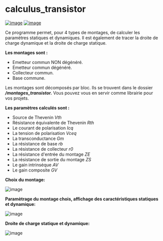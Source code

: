 # calculus_transistor
[![image](https://img.shields.io/badge/python-v.3-blue)](https://python.org)
[![image](https://img.shields.io/badge/qt--gui-v.5-brightgreen)](https://www.qt.io/)

Ce programme permet, pour 4 types de montages, de calculer les paramètres statiques et dynamiques. Il est également de tracer la droite de charge dynamique et la droite de charge statique. 

**Les montages sont :**
- Emetteur commun NON dégénéré. 
- Emetteur commun dégénéré.
- Collecteur commun. 
- Base commune.

Les montages sont décomposés par bloc. Ils se trouvent dans le dossier ***/montages_transistor.*** Vous pouvez vous en servir comme librairie pour vos projets.

**Les paramètres calculés sont :**
- Source de Thevenin *Vth*
- Résistance équivalente de Thevenin *Rth*
- Le courant de polarisation *Icq*
- La tension de polarisation *Vceq*
- La transconductance *Gm*
- La résistance de base *rb*
- La résistance de collecteur *r0*
- La résistance d'entrée du montage *ZE*
- La résistance de sortie du montage *ZS*
- Le gain intrinséque *AV*
- Le gain composite *GV*

**Choix du montage:**

![image](https://user-images.githubusercontent.com/62595480/154943085-da01faf8-13f0-4c98-b24b-df6b3f9765a4.png)

**Paramètrage du montage chois, affichage des caractéristiques statiques et dynamique:**

![image](https://user-images.githubusercontent.com/62595480/154943445-3e754aa6-2bc2-4a7c-80f6-1ba1e3f6c67a.png)

**Droite de charge statique et dynamique:**

![image](https://user-images.githubusercontent.com/62595480/154943542-bafd5fa9-acde-4734-874b-0649e8d70d64.png)


